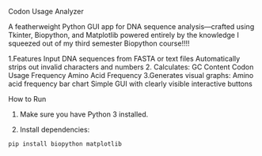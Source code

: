  Codon Usage Analyzer

A featherweight Python GUI app for DNA sequence analysis—crafted using Tkinter, Biopython, and Matplotlib powered entirely by the knowledge I squeezed out of my third semester Biopython course!!!!

1.Features
 Input DNA sequences from FASTA or text files
 Automatically strips out invalid characters and numbers
2. Calculates:
   GC Content
   Codon Usage Frequency
   Amino Acid Frequency
3.Generates visual graphs:
  Amino acid frequency bar chart
  Simple GUI with clearly visible interactive buttons

 How to Run

1. Make sure you have Python 3 installed.

2. Install dependencies:

```bash
pip install biopython matplotlib
